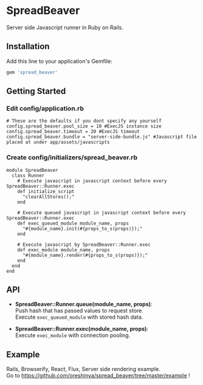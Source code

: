# SpreadBeaver
Server side Javascript runner in Ruby on Rails.

## Installation

Add this line to your application's Gemfile:

```ruby
gem 'spread_beaver'
```

## Getting Started

### Edit config/application.rb
```
# These are the defaults if you dont specify any yourself
config.spread_beaver.pool_size = 10 #ExecJS instance size
config.spread_beaver.timeout = 20 #ExecJS timeout
config.spread_beaver.bundle = "server-side-bundle.js" #Javascript file placed at under app/assets/javascripts
```

### Create config/initializers/spread_beaver.rb
```
module SpreadBeaver
  class Runner
    # Execute javascript in javascript context before every SpreadBeaver::Runner.exec
    def initialize_script
      "clearAllStores();"
    end

    # Execute queued javascript in javascript context before every SpreadBeaver::Runner.exec
    def exec_queued_module module_name, props
      "#{module_name}.init(#{props_to_s(props)});"
    end

    # Execute javascript by SpreadBeaver::Runner.exec
    def exec_module module_name, props
      "#{module_name}.render(#{props_to_s(props)});"
    end
  end
end
```

## API

- **SpreadBeaver::Runner.queue(module_name, props)**:  
Push hash that has passed values to request store.  
Execute `exec_queued_module` with stored hash data.

- **SpreadBeaver::Runner.exec(module_name, props)**:  
Execute `exec_module` with connection pooling.

## Example
Rails, Browserify, React, Flux, Server side rendering example.  
Go to https://github.com/oreshinya/spread_beaver/tree/master/example !
